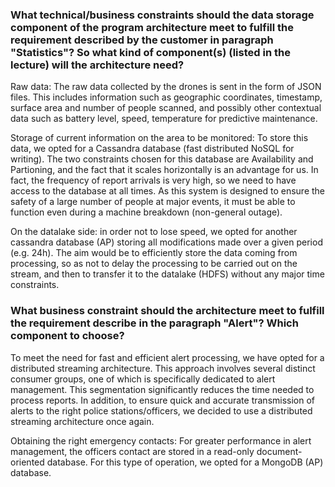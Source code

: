 ### What technical/business constraints should the data storage component of the program architecture meet to fulfill the requirement described by the customer in paragraph "Statistics"? So what kind of component(s) (listed in the lecture) will the architecture need?

Raw data: The raw data collected by the drones is sent in the form of JSON files. This includes information such as geographic coordinates, timestamp, surface area and number of people scanned, and possibly other contextual data such as battery level, speed, temperature for predictive maintenance.

Storage of current information on the area to be monitored: To store this data, we opted for a Cassandra database (fast distributed NoSQL for writing). The two constraints chosen for this database are Availability and Partioning, and the fact that it scales horizontally is an advantage for us. In fact, the frequency of report arrivals is very high, so we need to have access to the database at all times. As this system is designed to ensure the safety of a large number of people at major events, it must be able to function even during a machine breakdown (non-general outage).

On the datalake side: in order not to lose speed, we opted for another cassandra database (AP) storing all modifications made over a given period (e.g. 24h). The aim would be to efficiently store the data coming from processing, so as not to delay the processing to be carried out on the stream, and then to transfer it to the datalake (HDFS) without any major time constraints.

### What business constraint should the architecture meet to fulfill the requirement describe in the paragraph "Alert"? Which component to choose?
    
To meet the need for fast and efficient alert processing, we have opted for a distributed streaming architecture. This approach involves several distinct consumer groups, one of which is specifically dedicated to alert management. This segmentation significantly reduces the time needed to process reports. In addition, to ensure quick and accurate transmission of alerts to the right police stations/officers, we decided to use a distributed streaming architecture once again.

Obtaining the right emergency contacts: For greater performance in alert management, the officers contact are stored in a read-only document-oriented database. For this type of operation, we opted for a MongoDB (AP) database.
